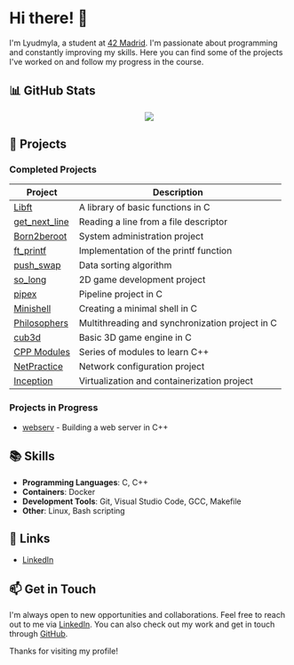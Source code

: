 # Hi there! 👋

I'm Lyudmyla, a student at [42 Madrid](https://www.42madrid.com/). I'm passionate about programming and constantly improving my skills. Here you can find some of the projects I've worked on and follow my progress in the course.

## 📊 GitHub Stats

<a href="https://github.com/lyandriy" style="display: flex; align-items: center; justify-content: center; flex-wrap: wrap;">
  <img align="top" src="https://github-readme-stats-git-masterrstaa-rickstaa.vercel.app/api/top-langs/?username=lyandriy&layout=compact&theme=highcontrast" />
</a>

## 🚀 Projects

### Completed Projects

| Project | Description |
| --- | --- |
| [Libft](https://github.com/lyandriy/libft) | A library of basic functions in C |
| [get_next_line](https://github.com/lyandriy/get_next_line) | Reading a line from a file descriptor |
| [Born2beroot](https://github.com/lyandriy/Born2beRoot) | System administration project |
| [ft_printf](https://github.com/lyandriy/printf) | Implementation of the printf function |
| [push_swap](https://github.com/lyandriy/push_swap) | Data sorting algorithm |
| [so_long](https://github.com/lyandriy/so_long) | 2D game development project |
| [pipex](https://github.com/lyandriy/pipex) | Pipeline project in C |
| [Minishell](https://github.com/lyandriy/Minishell) | Creating a minimal shell in C |
| [Philosophers](https://github.com/lyandriy/Philo) | Multithreading and synchronization project in C |
| [cub3d](https://github.com/lyandriy/Cub3D) | Basic 3D game engine in C |
| [CPP Modules](https://github.com/lyandriy/C-Plus-Plus) | Series of modules to learn C++ |
| [NetPractice](https://github.com/lyandriy/NetPractice) | Network configuration project |
| [Inception](https://github.com/lyandriy/Inception) | Virtualization and containerization project |

### Projects in Progress
- [webserv](https://github.com/lyandriy/webserv) - Building a web server in C++

## 📚 Skills
- **Programming Languages**: C, C++
- **Containers**: Docker
- **Development Tools**: Git, Visual Studio Code, GCC, Makefile
- **Other**: Linux, Bash scripting

## 🔗 Links
- [LinkedIn](https://www.linkedin.com/in/lyudmyla-andriychyk-fetsenets-419300242/)

## 📫 Get in Touch
I'm always open to new opportunities and collaborations. Feel free to reach out to me via [LinkedIn](https://www.linkedin.com/in/lyudmyla-andriychyk-fetsenets-419300242/). You can also check out my work and get in touch through [GitHub](https://github.com/lyandriy).

Thanks for visiting my profile!

